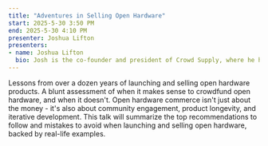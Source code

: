 ```yaml
---
title: "Adventures in Selling Open Hardware"
start: 2025-5-30 3:50 PM
end: 2025-5-30 4:10 PM
presenter: Joshua Lifton
presenters:
- name: Joshua Lifton
  bio: Josh is the co-founder and president of Crowd Supply, where he helps open hardware projects sell their first products. Previously, he worked in storm tracking, stenography, audience displays, configuration management, and sensor networks. He holds a PhD from the MIT Media Lab and has a background in physics and mathematics.
---
```


Lessons from over a dozen years of launching and selling open hardware products. A blunt assessment of when it makes sense to crowdfund open hardware, and when it doesn't. Open hardware commerce isn't just about the money - it's also about community engagement, product longevity, and iterative development. This talk will summarize the top recommendations to follow and mistakes to avoid when launching and selling open hardware, backed by real-life examples.
